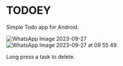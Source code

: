 # TODOEY
Simple Todo app for Android.

![WhatsApp Image 2023-09-27 ](https://github.com/pradeep1029jnv/TODOEY/assets/24729159/16901ba4-918f-42ce-9a65-4c002d88e954)
![WhatsApp Image 2023-09-27 at 09 55 49](https://github.com/pradeep1029jnv/TODOEY/assets/24729159/b5f194cd-bea3-4daa-acac-051d7a8c5639)


Long press a task to delete.
